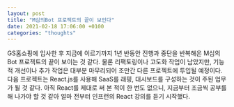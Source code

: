 ```yaml
---
layout: post
title: "M심의Bot 프로젝트의 끝이 보인다"
date: 2021-02-18 17:06:00 +0100
categories: "thoughts"
---
```


GS홈쇼핑에 입사한 후 지금에 이르기까지 1년 반동안 진행과 중단을 반복해온 M심의Bot 프로젝트의 끝이 보이는 것 같다.
물론 리팩토링이나 고도화 작업이 남았지만, 기능적 개선이나 추가 작업은 대부분 마무리되어 조만간 다른 프로젝트에 투입될 예정이다.
다음 프로젝트는 React.js를 사용해 SaaS를 래핑, 대시보드를 구성하는 것이 주된 업무가 될 것 같다.
아직 React를 제대로 써 본 적이 한 번도 없으니, 지금부터 조금씩 공부를 해 나가야 할 것 같아 얼마 전부터 인프런의 React 강의를 듣기 시작했다.
